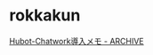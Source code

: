 # rokkakun

[Hubot-Chatwork導入メモ - ARCHIVE](http://hrfmmymt.tumblr.com/post/123126576967/hubot-chatwork%E5%B0%8E%E5%85%A5%E3%83%A1%E3%83%A2)
